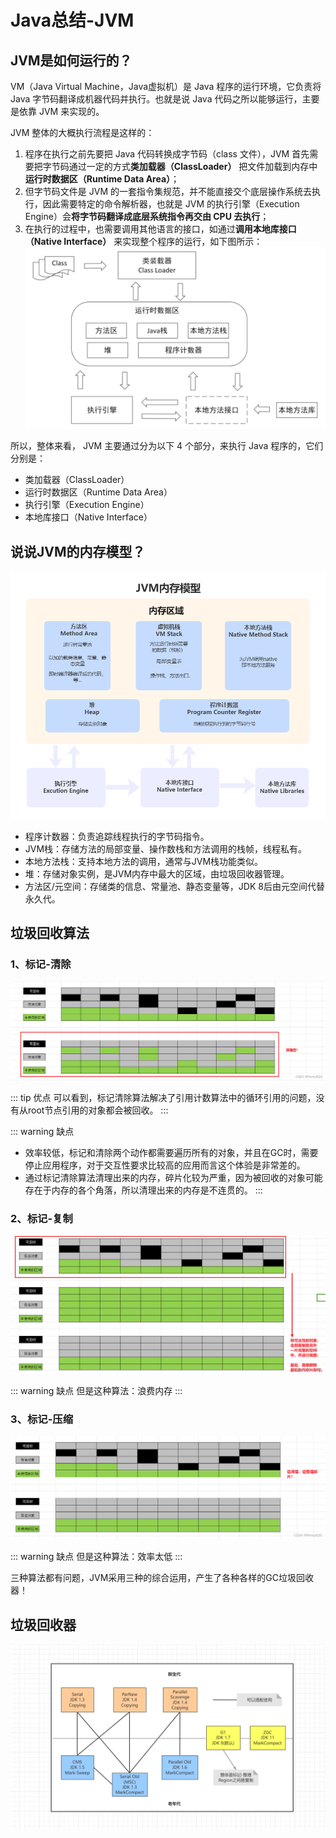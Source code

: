 # Java总结-JVM
## JVM是如何运行的？

VM（Java Virtual Machine，Java虚拟机）是 Java 程序的运行环境，它负责将 Java 字节码翻译成机器代码并执行。也就是说 Java 代码之所以能够运行，主要是依靠 JVM 来实现的。

JVM 整体的大概执行流程是这样的：

1. 程序在执行之前先要把 Java 代码转换成字节码（class 文件），JVM 首先需要把字节码通过一定的方式**类加载器（ClassLoader）** 把文件加载到内存中**运行时数据区（Runtime Data Area）**；
2. 但字节码文件是 JVM 的一套指令集规范，并不能直接交个底层操作系统去执行，因此需要特定的命令解析器，也就是 JVM 的执行引擎（Execution Engine）会**将字节码翻译成底层系统指令再交由 CPU 去执行**；
3. 在执行的过程中，也需要调用其他语言的接口，如通过**调用本地库接口（Native Interface）** 来实现整个程序的运行，如下图所示：
![img.png](../assets/interview/how_jvm_run.png)

所以，整体来看， JVM 主要通过分为以下 4 个部分，来执行 Java 程序的，它们分别是：
- 类加载器（ClassLoader）
- 运行时数据区（Runtime Data Area）
- 执行引擎（Execution Engine）
- 本地库接口（Native Interface）

## 说说JVM的内存模型？

![img.png](../assets/interview/jvm_model.png)

- 程序计数器：负责追踪线程执行的字节码指令。
- JVM栈：存储方法的局部变量、操作数栈和方法调用的栈帧，线程私有。
- 本地方法栈：支持本地方法的调用，通常与JVM栈功能类似。
- 堆：存储对象实例，是JVM内存中最大的区域，由垃圾回收器管理。
- 方法区/元空间：存储类的信息、常量池、静态变量等，JDK 8后由元空间代替永久代。

## 垃圾回收算法

### 1、标记-清除

![img.png](../assets/interview/mark_sweep.png)

::: tip 优点
可以看到，标记清除算法解决了引用计数算法中的循环引用的问题，没有从root节点引用的对象都会被回收。
:::

::: warning 缺点

- 效率较低，标记和清除两个动作都需要遍历所有的对象，并且在GC时，需要停止应用程序，对于交互性要求比较高的应用而言这个体验是非常差的。
- 通过标记清除算法清理出来的内存，碎片化较为严重，因为被回收的对象可能存在于内存的各个角落，所以清理出来的内存是不连贯的。
:::

### 2、标记-复制

![img_1.png](../assets/interview/mark_copy.png)

::: warning 缺点
但是这种算法：浪费内存
  :::
### 3、标记-压缩

![img_2.png](../assets/interview/mark_compact.png)

::: warning 缺点
但是这种算法：效率太低
:::

三种算法都有问题，JVM采用三种的综合运用，产生了各种各样的GC垃圾回收器！

## 垃圾回收器

![img.png](../assets/interview/garbage_collector_.png)
